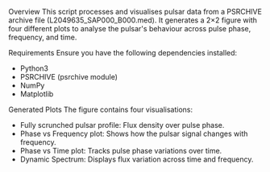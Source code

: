 Overview
This script processes and visualises pulsar data from a PSRCHIVE archive file (L2049635_SAP000_B000.med). It generates a 2×2 figure with four different plots to analyse the pulsar's behaviour across pulse phase, frequency, and time.

Requirements
Ensure you have the following dependencies installed:

- Python3
- PSRCHIVE (psrchive module)
- NumPy
- Matplotlib

Generated Plots
The figure contains four visualisations:
- Fully scrunched pulsar profile: Flux density over pulse phase.
- Phase vs Frequency plot: Shows how the pulsar signal changes with frequency.
- Phase vs Time plot: Tracks pulse phase variations over time.
- Dynamic Spectrum: Displays flux variation across time and frequency.
